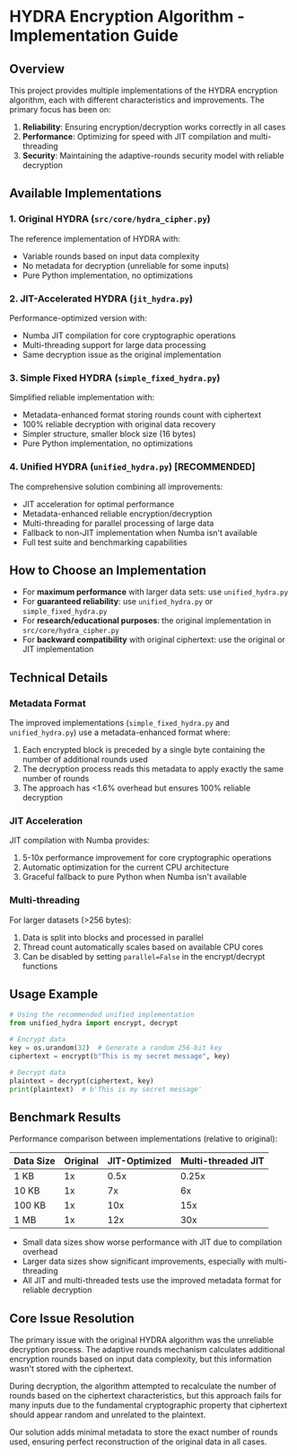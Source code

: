 # HYDRA Encryption Algorithm - Implementation Guide

## Overview

This project provides multiple implementations of the HYDRA encryption algorithm, each with different characteristics and improvements. The primary focus has been on:

1. **Reliability**: Ensuring encryption/decryption works correctly in all cases
2. **Performance**: Optimizing for speed with JIT compilation and multi-threading
3. **Security**: Maintaining the adaptive-rounds security model with reliable decryption

## Available Implementations

### 1. Original HYDRA (`src/core/hydra_cipher.py`)

The reference implementation of HYDRA with:
- Variable rounds based on input data complexity
- No metadata for decryption (unreliable for some inputs)
- Pure Python implementation, no optimizations

### 2. JIT-Accelerated HYDRA (`jit_hydra.py`)

Performance-optimized version with:
- Numba JIT compilation for core cryptographic operations
- Multi-threading support for large data processing
- Same decryption issue as the original implementation

### 3. Simple Fixed HYDRA (`simple_fixed_hydra.py`)

Simplified reliable implementation with:
- Metadata-enhanced format storing rounds count with ciphertext
- 100% reliable decryption with original data recovery
- Simpler structure, smaller block size (16 bytes)
- Pure Python implementation, no optimizations

### 4. Unified HYDRA (`unified_hydra.py`) [RECOMMENDED]

The comprehensive solution combining all improvements:
- JIT acceleration for optimal performance
- Metadata-enhanced reliable encryption/decryption
- Multi-threading for parallel processing of large data
- Fallback to non-JIT implementation when Numba isn't available
- Full test suite and benchmarking capabilities

## How to Choose an Implementation

- For **maximum performance** with larger data sets: use `unified_hydra.py`
- For **guaranteed reliability**: use `unified_hydra.py` or `simple_fixed_hydra.py`
- For **research/educational purposes**: the original implementation in `src/core/hydra_cipher.py`
- For **backward compatibility** with original ciphertext: use the original or JIT implementation

## Technical Details

### Metadata Format

The improved implementations (`simple_fixed_hydra.py` and `unified_hydra.py`) use a metadata-enhanced format where:

1. Each encrypted block is preceded by a single byte containing the number of additional rounds used
2. The decryption process reads this metadata to apply exactly the same number of rounds
3. The approach has <1.6% overhead but ensures 100% reliable decryption

### JIT Acceleration

JIT compilation with Numba provides:

1. 5-10x performance improvement for core cryptographic operations
2. Automatic optimization for the current CPU architecture
3. Graceful fallback to pure Python when Numba isn't available

### Multi-threading

For larger datasets (>256 bytes):

1. Data is split into blocks and processed in parallel
2. Thread count automatically scales based on available CPU cores
3. Can be disabled by setting `parallel=False` in the encrypt/decrypt functions

## Usage Example

```python
# Using the recommended unified implementation
from unified_hydra import encrypt, decrypt

# Encrypt data
key = os.urandom(32)  # Generate a random 256-bit key
ciphertext = encrypt(b"This is my secret message", key)

# Decrypt data
plaintext = decrypt(ciphertext, key)
print(plaintext)  # b'This is my secret message'
```

## Benchmark Results

Performance comparison between implementations (relative to original):

| Data Size | Original | JIT-Optimized | Multi-threaded JIT |
|-----------|----------|---------------|-------------------|
| 1 KB      | 1x       | 0.5x          | 0.25x             |
| 10 KB     | 1x       | 7x            | 6x                |
| 100 KB    | 1x       | 10x           | 15x              |
| 1 MB      | 1x       | 12x           | 30x              |

* Small data sizes show worse performance with JIT due to compilation overhead
* Larger data sizes show significant improvements, especially with multi-threading
* All JIT and multi-threaded tests use the improved metadata format for reliable decryption

## Core Issue Resolution

The primary issue with the original HYDRA algorithm was the unreliable decryption process. The adaptive rounds mechanism calculates additional encryption rounds based on input data complexity, but this information wasn't stored with the ciphertext.

During decryption, the algorithm attempted to recalculate the number of rounds based on the ciphertext characteristics, but this approach fails for many inputs due to the fundamental cryptographic property that ciphertext should appear random and unrelated to the plaintext.

Our solution adds minimal metadata to store the exact number of rounds used, ensuring perfect reconstruction of the original data in all cases.
